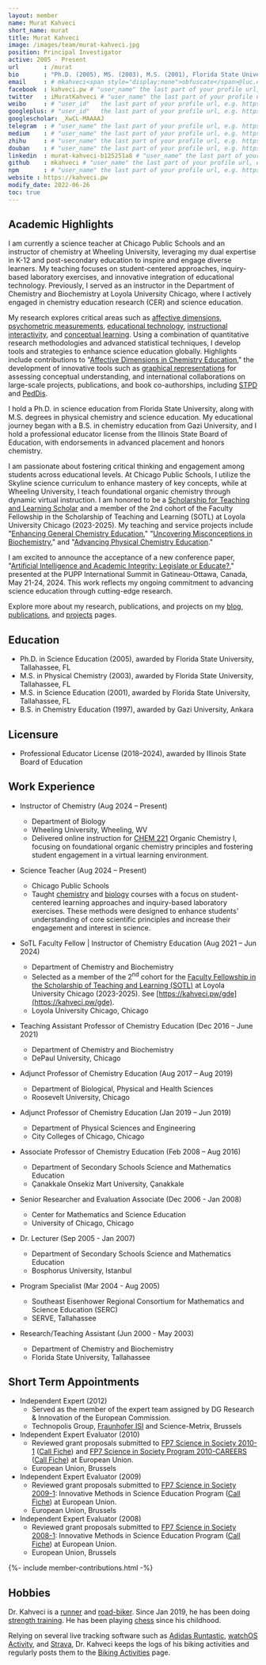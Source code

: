 ```yaml
---
layout: member
name: Murat Kahveci
short_name: murat
title: Murat Kahveci
image: /images/team/murat-kahveci.jpg
position: Principal Investigator
active: 2005 - Present
url       : /murat
bio       : "Ph.D. (2005), MS. (2003), M.S. (2001), Florida State University, Tallahassee, FL."
email     : # mkahveci<span style="display:none">obfuscate</span>@luc.edu
facebook  : kahveci.pw # "user_name" the last part of your profile url, e.g. https://www.facebook.com/user_name
twitter   : iMuratKahveci # "user_name" the last part of your profile url, e.g. https://twitter.com/user_name
weibo     : # "user_id"   the last part of your profile url, e.g. https://www.weibo.com/user_id/profile?...
googleplus: # "user_id"   the last part of your profile url, e.g. https://plus.google.com/u/0/user_id
googlescholar: _XwCL-MAAAAJ
telegram  : # "user_name" the last part of your profile url, e.g. https://t.me/user_name
medium    : # "user_name" the last part of your profile url, e.g. https://medium.com/user_name
zhihu     : # "user_name" the last part of your profile url, e.g. https://www.zhihu.com/people/user_name
douban    : # "user_name" the last part of your profile url, e.g. https://www.douban.com/people/user_name
linkedin  : murat-kahveci-b125251a8 # "user_name" the last part of your profile url, e.g. https://www.linkedin.com/in/user_name
github    : mkahveci # "user_name" the last part of your profile url, e.g. https://github.com/user_name
npm       : # "user_name" the last part of your profile url, e.g. https://www.npmjs.com/~user_name
website : https://kahveci.pw
modify_date: 2022-06-26
toc: true
---
```


## Academic Highlights

I am currently a science teacher at Chicago Public Schools and an instructor of chemistry at Wheeling University, leveraging my dual expertise in K-12 and post-secondary education to inspire and engage diverse learners. My teaching focuses on student-centered approaches, inquiry-based laboratory exercises, and innovative integration of educational technology. Previously, I served as an instructor in the Department of Chemistry and Biochemistry at Loyola University Chicago, where I actively engaged in chemistry education research (CER) and science education.

My research explores critical areas such as [affective dimensions](/yfg), [psychometric measurements](/auh), [educational technology](/oux), [instructional interactivity](/jzl), and [conceptual learning](/ekj). Using a combination of quantitative research methodologies and advanced statistical techniques, I develop tools and strategies to enhance science education globally. Highlights include contributions to "[Affective Dimensions in Chemistry Education](/yfg)," the development of innovative tools such as [graphical representations](/drc) for assessing conceptual understanding, and international collaborations on large-scale projects, publications, and book co-authorships, including [STPD](/oyc) and [PedDis](/auh).

I hold a Ph.D. in science education from Florida State University, along with M.S. degrees in physical chemistry and science education. My educational journey began with a B.S. in chemistry education from Gazi University, and I hold a professional educator license from the Illinois State Board of Education, with endorsements in advanced placement and honors chemistry.

I am passionate about fostering critical thinking and engagement among students across educational levels. At Chicago Public Schools, I utilize the Skyline science curriculum to enhance mastery of key concepts, while at Wheeling University, I teach foundational organic chemistry through dynamic virtual instruction. I am honored to be a [Scholarship for Teaching and Learning Scholar](/gde) and a member of the 2nd cohort of the Faculty Fellowship in the Scholarship of Teaching and Learning (SOTL) at Loyola University Chicago (2023-2025). My teaching and service projects include "[Enhancing General Chemistry Education](/thr)," "[Uncovering Misconceptions in Biochemistry](/ewm)," and "[Advancing Physical Chemistry Education](/lhu)."

I am excited to announce the acceptance of a new conference paper, "[Artificial Intelligence and Academic Integrity: Legislate or Educate?](/snu)," presented at the PUPP International Summit in Gatineau-Ottawa, Canada, May 21-24, 2024. This work reflects my ongoing commitment to advancing science education through cutting-edge research.

Explore more about my research, publications, and projects on my [blog](/blog), [publications](/papers), and [projects](/projects) pages.


## Education

* Ph.D. in Science Education (2005), awarded by Florida State University, Tallahassee, FL
* M.S. in Physical Chemistry (2003), awarded by Florida State University, Tallahassee, FL
* M.S. in Science Education (2001), awarded by Florida State University, Tallahassee, FL
* B.S. in Chemistry Education (1997), awarded by Gazi University, Ankara

## Licensure

* Professional Educator License (2018–2024), awarded by Illinois State Board of Education

## Work Experience

* Instructor of Chemistry (Aug 2024 – Present)
  * Department of Biology
  * Wheeling University, Wheeling, WV
  * Delivered online instruction for [CHEM 221](/rga) Organic Chemistry I, focusing on foundational organic chemistry principles and fostering student engagement in a virtual learning environment.

* Science Teacher (Aug 2024 – Present)
  * Chicago Public Schools
  * Taught [chemistry](/sye) and [biology](/xhc) courses with a focus on student-centered learning approaches and inquiry-based laboratory exercises. These methods were designed to enhance students' understanding of core scientific principles and increase their engagement and interest in science.
  
* SoTL Faculty Fellow \| Instructor of Chemistry Education (Aug 2021 – Jun 2024)
  * Department of Chemistry and Biochemistry
  * Selected as a member of the 2<sup>nd</sup> cohort for the [Faculty Fellowship in the Scholarship of Teaching and Learning (SOTL)](https://www.luc.edu/fcip/awardsresearchopportunities/paidfacultyroles/scholarshipofteachingandlearningfacultyfellowsprogram/) at Loyola University Chicago (2023-2025). See 
    [https://kahveci.pw/gde](https://kahveci.pw/gde).
  * Loyola University Chicago, Chicago
* Teaching Assistant Professor of Chemistry Education (Dec 2016 – June 2021)
  * Department of Chemistry and Biochemistry
  * DePaul University, Chicago
* Adjunct Professor of Chemistry Education (Aug 2017 – Aug 2019)
  * Department of Biological, Physical and Health Sciences
  * Roosevelt University, Chicago
* Adjunct Professor of Chemistry Education (Jan 2019 – Jun 2019)
  * Department of Physical Sciences and Engineering
  * City Colleges of Chicago, Chicago  
* Associate Professor of Chemistry Education (Feb 2008 – Aug 2016)
  * Department of Secondary Schools Science and Mathematics Education
  * Çanakkale Onsekiz Mart University, Çanakkale
* Senior Researcher and Evaluation Associate (Dec 2006 - Jan 2008)
  * Center for Mathematics and Science Education
  * University of Chicago, Chicago
* Dr. Lecturer (Sep 2005 - Jan 2007)
  * Department of Secondary Schools Science and Mathematics Education
  * Bosphorus University, Istanbul
* Program Specialist (Mar 2004 - Aug 2005)
  * Southeast Eisenhower Regional Consortium for Mathematics and Science Education (SERC)
  * SERVE, Tallahassee
* Research/Teaching Assistant (Jun 2000 - May 2003)
  * Department of Chemistry and Biochemistry
  * Florida State University, Tallahassee

## Short Term Appointments

* Independent Expert (2012)
  * Served as the member of the expert team assigned by DG Research & Innovation of the European Commission.
  * Technopolis Group, [Fraunhofer ISI](https://www.isi.fraunhofer.de/en.html) and Science-Metrix, Brussels
* Independent Expert Evaluator (2010)
  * Reviewed grant proposals submitted to [FP7 Science in Society 2010-1](https://ec.europa.eu/research/participants/portal/desktop/sedia/opportunities/fp7/calls/fp7-science-in-society-2010-1.html) ([Call Fiche](pdfs/eu/FP7-SiS-2010-1-call.pdf)) and [FP7 Science in Society Program 2010-CAREERS](https://ec.europa.eu/research/participants/portal/desktop/sedia/opportunities/fp7/calls/fp7-science-in-society-2010-careers.html) ([Call Fiche](pdfs/eu/FP7-SiS-2010-1-CAREERS-call.pdf)) at European Union.
  * European Union, Brussels
* Independent Expert Evaluator (2009)
  * Reviewed grant proposals submitted to [FP7 Science in Society 2009-1](https://ec.europa.eu/research/participants/portal/desktop/sedia/opportunities/fp7/calls/fp7-science-in-society-2009-1.html): Innovative Methods in Science Education Program ([Call Fiche](pdfs/eu/FP7-SiS-2009-1-call.pdf)) at European Union.
  * European Union, Brussels
* Independent Expert Evaluator (2008)
  * Reviewed grant proposals submitted to [FP7 Science in Society 2008-1](https://ec.europa.eu/research/participants/portal/desktop/sedia/opportunities/fp7/calls/fp7-science-in-society-2008-1.html): Innovative Methods in Science Education Program ([Call Fiche](pdfs/eu/FP7-SiS-2008-1-call.pdf)) at European Union.
  * European Union, Brussels 

{%- include member-contributions.html -%}


## Hobbies

Dr. Kahveci is a [runner](https://twitter.com/iMuratKahveci/status/660367394221768704) and [road-biker](https://twitter.com/iMuratKahveci/status/1299728586673467392). Since Jan 2019, he has been doing [strength training](https://twitter.com/iMuratKahveci/status/1105646512334344192). He has been playing [chess](https://www.chess.com/member/affectivechess) since his childhood.

Relying on several live tracking software such as [Adidas Runtastic](https://www.runtastic.com), [watchOS Activity](https://apps.apple.com/us/app/activity/id1208224953), and [Strava](https://www.strava.com/), Dr. Kahveci keeps the logs of his biking activities and regularly posts them to the [Biking Activities](/biking) page.